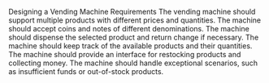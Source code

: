 Designing a Vending Machine
Requirements
The vending machine should support multiple products with different prices and quantities.
The machine should accept coins and notes of different denominations.
The machine should dispense the selected product and return change if necessary.
The machine should keep track of the available products and their quantities.
The machine should provide an interface for restocking products and collecting money.
The machine should handle exceptional scenarios, such as insufficient funds or out-of-stock products.
